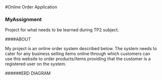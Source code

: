 #Online Order Application
### MyAssignment

Project for what needs to be learned during TP2 subject.

####ABOUT

My project is an online order system described below. The system needs to cater for any business selling items online through which customers can use this website to order products/items providing that the customer is a registered user on the system.

######ERD DIAGRAM
